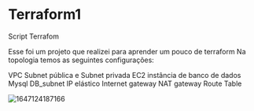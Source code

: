 # Terraform1
Script Terrafom

Esse foi um projeto que realizei para aprender um pouco de terraform 
Na topologia temos as seguintes configurações:

VPC
Subnet pública e Subnet privada
EC2
instância de banco de dados Mysql
DB_subnet
IP elástico
Internet gateway
NAT gateway
Route Table


![1647124187166](https://user-images.githubusercontent.com/83287307/176799915-d992f510-08f8-45e4-8c8e-f4f1258d5a3a.jpeg)
